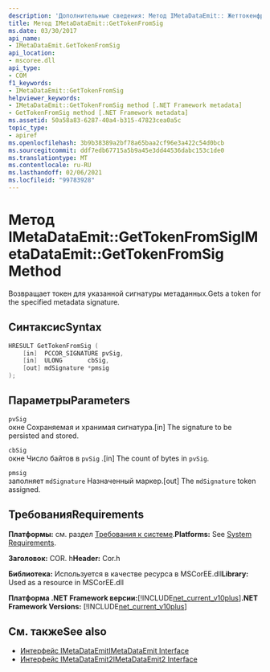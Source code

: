 ```yaml
---
description: 'Дополнительные сведения: Метод IMetaDataEmit:: Жеттокенфромсиг'
title: Метод IMetaDataEmit::GetTokenFromSig
ms.date: 03/30/2017
api_name:
- IMetaDataEmit.GetTokenFromSig
api_location:
- mscoree.dll
api_type:
- COM
f1_keywords:
- IMetaDataEmit::GetTokenFromSig
helpviewer_keywords:
- IMetaDataEmit::GetTokenFromSig method [.NET Framework metadata]
- GetTokenFromSig method [.NET Framework metadata]
ms.assetid: 50a58a83-6287-40a4-b315-47823cea0a5c
topic_type:
- apiref
ms.openlocfilehash: 3b9b38389a2bf78a65baa2cf96e3a422c54d0bcb
ms.sourcegitcommit: ddf7edb67715a5b9a45e3dd44536dabc153c1de0
ms.translationtype: MT
ms.contentlocale: ru-RU
ms.lasthandoff: 02/06/2021
ms.locfileid: "99783928"
---
```

# <a name="imetadataemitgettokenfromsig-method"></a><span data-ttu-id="6e7df-103">Метод IMetaDataEmit::GetTokenFromSig</span><span class="sxs-lookup"><span data-stu-id="6e7df-103">IMetaDataEmit::GetTokenFromSig Method</span></span>

<span data-ttu-id="6e7df-104">Возвращает токен для указанной сигнатуры метаданных.</span><span class="sxs-lookup"><span data-stu-id="6e7df-104">Gets a token for the specified metadata signature.</span></span>  
  
## <a name="syntax"></a><span data-ttu-id="6e7df-105">Синтаксис</span><span class="sxs-lookup"><span data-stu-id="6e7df-105">Syntax</span></span>  
  
```cpp  
HRESULT GetTokenFromSig (
    [in]  PCCOR_SIGNATURE pvSig,
    [in]  ULONG       cbSig,
    [out] mdSignature *pmsig
);  
```  
  
## <a name="parameters"></a><span data-ttu-id="6e7df-106">Параметры</span><span class="sxs-lookup"><span data-stu-id="6e7df-106">Parameters</span></span>  

 `pvSig`  
 <span data-ttu-id="6e7df-107">окне Сохраняемая и хранимая сигнатура.</span><span class="sxs-lookup"><span data-stu-id="6e7df-107">[in] The signature to be persisted and stored.</span></span>  
  
 `cbSig`  
 <span data-ttu-id="6e7df-108">окне Число байтов в `pvSig` .</span><span class="sxs-lookup"><span data-stu-id="6e7df-108">[in] The count of bytes in `pvSig`.</span></span>  
  
 `pmsig`  
 <span data-ttu-id="6e7df-109">заполняет `mdSignature` Назначенный маркер.</span><span class="sxs-lookup"><span data-stu-id="6e7df-109">[out] The `mdSignature` token assigned.</span></span>  
  
## <a name="requirements"></a><span data-ttu-id="6e7df-110">Требования</span><span class="sxs-lookup"><span data-stu-id="6e7df-110">Requirements</span></span>  

 <span data-ttu-id="6e7df-111">**Платформы:** см. раздел [Требования к системе](../../get-started/system-requirements.md).</span><span class="sxs-lookup"><span data-stu-id="6e7df-111">**Platforms:** See [System Requirements](../../get-started/system-requirements.md).</span></span>  
  
 <span data-ttu-id="6e7df-112">**Заголовок:** COR. h</span><span class="sxs-lookup"><span data-stu-id="6e7df-112">**Header:** Cor.h</span></span>  
  
 <span data-ttu-id="6e7df-113">**Библиотека:** Используется в качестве ресурса в MSCorEE.dll</span><span class="sxs-lookup"><span data-stu-id="6e7df-113">**Library:** Used as a resource in MSCorEE.dll</span></span>  
  
 <span data-ttu-id="6e7df-114">**Платформа .NET Framework версии:**[!INCLUDE[net_current_v10plus](../../../../includes/net-current-v10plus-md.md)]</span><span class="sxs-lookup"><span data-stu-id="6e7df-114">**.NET Framework Versions:** [!INCLUDE[net_current_v10plus](../../../../includes/net-current-v10plus-md.md)]</span></span>  
  
## <a name="see-also"></a><span data-ttu-id="6e7df-115">См. также</span><span class="sxs-lookup"><span data-stu-id="6e7df-115">See also</span></span>

- [<span data-ttu-id="6e7df-116">Интерфейс IMetaDataEmit</span><span class="sxs-lookup"><span data-stu-id="6e7df-116">IMetaDataEmit Interface</span></span>](imetadataemit-interface.md)
- [<span data-ttu-id="6e7df-117">Интерфейс IMetaDataEmit2</span><span class="sxs-lookup"><span data-stu-id="6e7df-117">IMetaDataEmit2 Interface</span></span>](imetadataemit2-interface.md)
